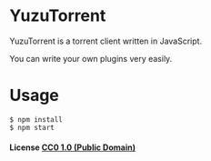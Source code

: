 # YuzuTorrent

YuzuTorrent is a torrent client written in JavaScript.

You can write your own plugins very easily.

# Usage

```
$ npm install
$ npm start
```

#### License [CC0 1.0 (Public Domain)](LICENSE.md)
